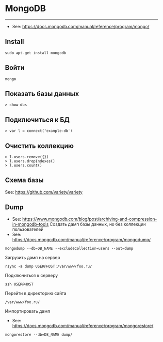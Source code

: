 # MongoDB

----

- See: https://docs.mongodb.com/manual/reference/program/mongo/

## Install
```shell
sudo apt-get install mongodb
```



## Войти
```shell
mongo
```


## Показать базы данных
```
> show dbs
```


## Подключиться к БД
```
> var l = connect('example-db')
```


## Очистить коллекцию
```
> l.users.remove({})
> l.users.dropIndexes()
> l.users.count()
```


## Схема базы
See: https://github.com/variety/variety


## Dump
- See: https://www.mongodb.com/blog/post/archiving-and-compression-in-mongodb-tools
Создать дамп базы данных, но без коллекции пользователей
- See: https://docs.mongodb.com/manual/reference/program/mongodump/
```shell
mongodump --db=DB_NAME --excludeCollection=users --out=dump
```

Загрузить дамп на сервер
```shell
rsync -a dump USER@HOST:/var/www/foo.ru/
```

Подключиться к серверу
```shell
ssh USER@HOST
```

Перейти в директорию сайта
```shell
/var/www/foo.ru/
```

Импортировать дамп
- See: https://docs.mongodb.com/manual/reference/program/mongorestore/
```shell
mongorestore --db=DB_NAME dump/
```
